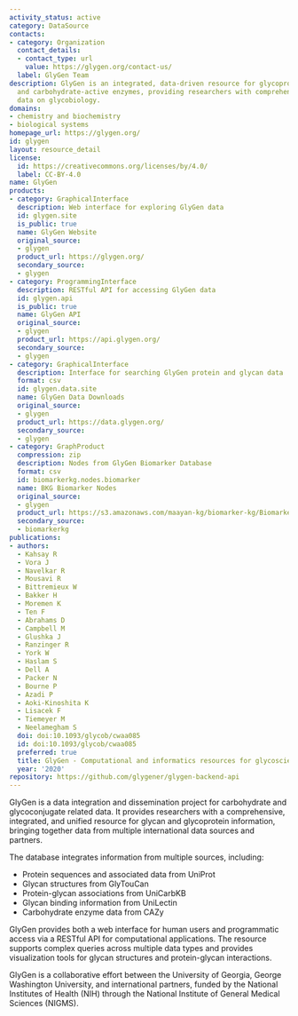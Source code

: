 ```yaml
---
activity_status: active
category: DataSource
contacts:
- category: Organization
  contact_details:
  - contact_type: url
    value: https://glygen.org/contact-us/
  label: GlyGen Team
description: GlyGen is an integrated, data-driven resource for glycoproteins, glycans,
  and carbohydrate-active enzymes, providing researchers with comprehensive, high-quality
  data on glycobiology.
domains:
- chemistry and biochemistry
- biological systems
homepage_url: https://glygen.org/
id: glygen
layout: resource_detail
license:
  id: https://creativecommons.org/licenses/by/4.0/
  label: CC-BY-4.0
name: GlyGen
products:
- category: GraphicalInterface
  description: Web interface for exploring GlyGen data
  id: glygen.site
  is_public: true
  name: GlyGen Website
  original_source:
  - glygen
  product_url: https://glygen.org/
  secondary_source:
  - glygen
- category: ProgrammingInterface
  description: RESTful API for accessing GlyGen data
  id: glygen.api
  is_public: true
  name: GlyGen API
  original_source:
  - glygen
  product_url: https://api.glygen.org/
  secondary_source:
  - glygen
- category: GraphicalInterface
  description: Interface for searching GlyGen protein and glycan data
  format: csv
  id: glygen.data.site
  name: GlyGen Data Downloads
  original_source:
  - glygen
  product_url: https://data.glygen.org/
  secondary_source:
  - glygen
- category: GraphProduct
  compression: zip
  description: Nodes from GlyGen Biomarker Database
  format: csv
  id: biomarkerkg.nodes.biomarker
  name: BKG Biomarker Nodes
  original_source:
  - glygen
  product_url: https://s3.amazonaws.com/maayan-kg/biomarker-kg/Biomarker.nodes.zip
  secondary_source:
  - biomarkerkg
publications:
- authors:
  - Kahsay R
  - Vora J
  - Navelkar R
  - Mousavi R
  - Bittremieux W
  - Bakker H
  - Moremen K
  - Ten F
  - Abrahams D
  - Campbell M
  - Glushka J
  - Ranzinger R
  - York W
  - Haslam S
  - Dell A
  - Packer N
  - Bourne P
  - Azadi P
  - Aoki-Kinoshita K
  - Lisacek F
  - Tiemeyer M
  - Neelamegham S
  doi: doi:10.1093/glycob/cwaa085
  id: doi:10.1093/glycob/cwaa085
  preferred: true
  title: GlyGen - Computational and informatics resources for glycoscience
  year: '2020'
repository: https://github.com/glygener/glygen-backend-api
---
```

GlyGen is a data integration and dissemination project for carbohydrate and glycoconjugate related data. It provides researchers with a comprehensive, integrated, and unified resource for glycan and glycoprotein information, bringing together data from multiple international data sources and partners.

The database integrates information from multiple sources, including:
- Protein sequences and associated data from UniProt
- Glycan structures from GlyTouCan
- Protein-glycan associations from UniCarbKB
- Glycan binding information from UniLectin
- Carbohydrate enzyme data from CAZy

GlyGen provides both a web interface for human users and programmatic access via a RESTful API for computational applications. The resource supports complex queries across multiple data types and provides visualization tools for glycan structures and protein-glycan interactions.

GlyGen is a collaborative effort between the University of Georgia, George Washington University, and international partners, funded by the National Institutes of Health (NIH) through the National Institute of General Medical Sciences (NIGMS).